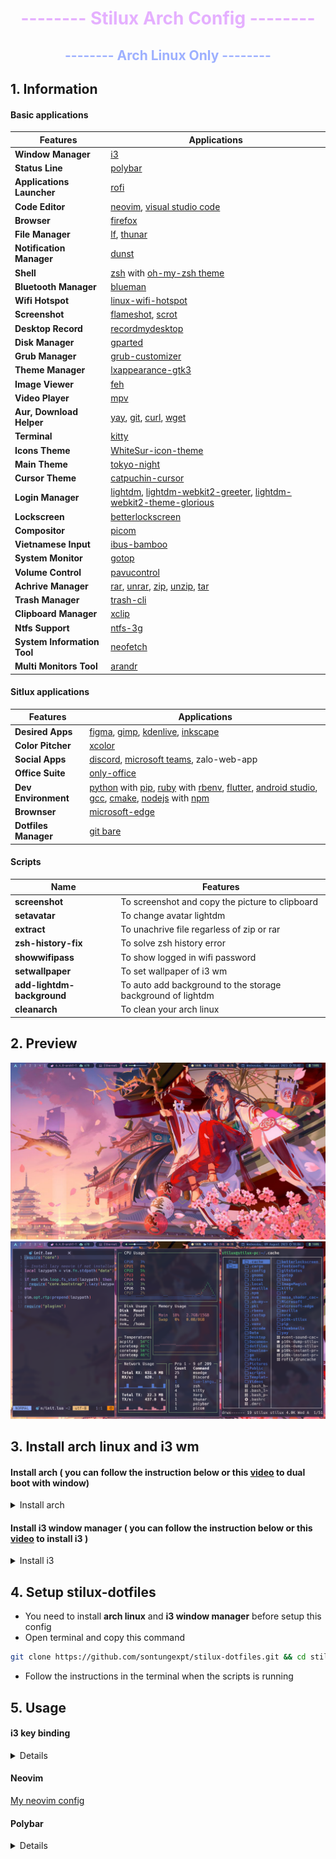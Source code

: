<h1 align="center" style="color:#e5b0ff">-------- Stilux Arch Config --------</h1>
<h2 align="center" style="color:#9db0ff">-------- Arch Linux Only --------</h1>

## 1. Information

#### Basic applications

| **Features**                | **Applications**                                                                                                                                                                                                                                                  |
| --------------------------- | ----------------------------------------------------------------------------------------------------------------------------------------------------------------------------------------------------------------------------------------------------------------- |
| **Window Manager**          | [i3](https://github.com/i3/i3)                                                                                                                                                                                                                                    |
| **Status Line**             | [polybar](https://github.com/polybar/polybar)                                                                                                                                                                                                                     |
| **Applications Launcher**   | [rofi](https://github.com/davatorium/rofi)                                                                                                                                                                                                                        |
| **Code Editor**             | [neovim](https://github.com/neovim/neovim), [visual studio code](https://github.com/microsoft/vscode)                                                                                                                                                             |
| **Browser**                 | [firefox](https://archlinux.org/packages/?name=firefox)                                                                                                                                                                                                           |
| **File Manager**            | [lf](https://github.com/gokcehan/lf), [thunar](https://github.com/xfce-mirror/thunar)                                                                                                                                                                             |
| **Notification Manager**    | [dunst](https://github.com/dunst-project/dunst)                                                                                                                                                                                                                   |
| **Shell**                   | [zsh](https://archlinux.org/packages/?name=zsh) with [oh-my-zsh theme](https://github.com/ohmyzsh/ohmyzsh)                                                                                                                                                        |
| **Bluetooth Manager**       | [blueman](https://github.com/blueman-project/blueman)                                                                                                                                                                                                             |
| **Wifi Hotspot**            | [linux-wifi-hotspot](https://github.com/lakinduakash/linux-wifi-hotspot)                                                                                                                                                                                          |
| **Screenshot**              | [flameshot](https://github.com/flameshot-org/flameshot), [scrot](https://github.com/dreamer/scrot)                                                                                                                                                                |
| **Desktop Record**          | [recordmydesktop](https://wiki.archlinux.org/title/RecordMyDesktop)                                                                                                                                                                                               |
| **Disk Manager**            | [gparted](https://github.com/mgehre/gparted)                                                                                                                                                                                                                      |
| **Grub Manager**            | [grub-customizer](https://github.com/mdeguzis/grub-customizer/tree/master)                                                                                                                                                                                        |
| **Theme Manager**           | [lxappearance-gtk3](https://security.archlinux.org/package/lxappearance-gtk3)                                                                                                                                                                                     |
| **Image Viewer**            | [feh](https://github.com/derf/feh)                                                                                                                                                                                                                                |
| **Video Player**            | [mpv](https://github.com/mpv-player/mpv)                                                                                                                                                                                                                          |
| **Aur, Download Helper**    | [yay](https://github.com/Jguer/yay), [git](https://git-scm.com/), [curl](https://github.com/curl/curl), [wget](https://github.com/jay/wget)                                                                                                                       |
| **Terminal**                | [kitty](https://github.com/kovidgoyal/kitty)                                                                                                                                                                                                                      |
| **Icons Theme**             | [WhiteSur-icon-theme](https://github.com/vinceliuice/WhiteSur-icon-theme)                                                                                                                                                                                         |
| **Main Theme**              | [tokyo-night](https://github.com/stronk-dev/Tokyo-Night-Linux)                                                                                                                                                                                                    |
| **Cursor Theme**            | [catpuchin-cursor](https://github.com/catppuccin/cursors)                                                                                                                                                                                                         |
| **Login Manager**           | [lightdm](https://github.com/canonical/lightdm), [lightdm-webkit2-greeter](https://github.com/antergos/web-greeter), [lightdm-webkit2-theme-glorious](https://github.com/manilarome/lightdm-webkit2-theme-glorious)                                               |
| **Lockscreen**              | [betterlockscreen](https://github.com/betterlockscreen/betterlockscreen)                                                                                                                                                                                          |
| **Compositor**              | [picom](https://github.com/yshui/picom)                                                                                                                                                                                                                           |
| **Vietnamese Input**        | [ibus-bamboo](https://github.com/BambooEngine/ibus-bamboo)                                                                                                                                                                                                        |
| **System Monitor**          | [gotop](https://github.com/cjbassi/gotop)                                                                                                                                                                                                                         |
| **Volume Control**          | [pavucontrol](https://github.com/pulseaudio/pavucontrol)                                                                                                                                                                                                          |
| **Achrive Manager**         | [rar](https://aur.archlinux.org/packages/rar), [unrar](https://archlinux.org/packages/extra/x86_64/unrar/), [zip](https://archlinux.org/packages/?name=zip), [unzip](https://archlinux.org/packages/?name=unzip), [tar](https://archlinux.org/packages/?name=tar) |
| **Trash Manager**           | [trash-cli](https://github.com/andreafrancia/trash-cli)                                                                                                                                                                                                           |
| **Clipboard Manager**       | [xclip](https://github.com/astrand/xclip)                                                                                                                                                                                                                         |
| **Ntfs Support**            | [ntfs-3g](https://github.com/tuxera/ntfs-3g)                                                                                                                                                                                                                      |
| **System Information Tool** | [neofetch](https://github.com/dylanaraps/neofetch)                                                                                                                                                                                                                |
| **Multi Monitors Tool**     | [arandr](https://archlinux.org/packages/?name=arandr)                                                                                                                                                                                                             |

#### Sitlux applications

| **Features**         | **Applications**                                                                                                                                                                                                                                                                                                                                                                                                                                                                                                                                                                                                          |
| -------------------- | ------------------------------------------------------------------------------------------------------------------------------------------------------------------------------------------------------------------------------------------------------------------------------------------------------------------------------------------------------------------------------------------------------------------------------------------------------------------------------------------------------------------------------------------------------------------------------------------------------------------------- |
| **Desired Apps**     | [figma](https://github.com/Figma-Linux/figma-linux), [gimp](https://gitlab.gnome.org/GNOME/gimp), [kdenlive](https://github.com/KDE/kdenlive), [inkscape](https://gitlab.com/inkscape/inkscape)                                                                                                                                                                                                                                                                                                                                                                                                                           |
| **Color Pitcher**    | [xcolor](https://github.com/Soft/xcolor)                                                                                                                                                                                                                                                                                                                                                                                                                                                                                                                                                                                  |
| **Social Apps**      | [discord](https://archlinux.org/packages/community/x86_64/discord/), [microsoft teams](https://aur.archlinux.org/packages/teams), zalo-web-app                                                                                                                                                                                                                                                                                                                                                                                                                                                                            |
| **Office Suite**     | [only-office](https://github.com/ONLYOFFICE/DesktopEditors)                                                                                                                                                                                                                                                                                                                                                                                                                                                                                                                                                               |
| **Dev Environment**  | [python](https://archlinux.org/packages/?name=python) with [pip](https://archlinux.org/packages/extra/any/python-pip/), [ruby](https://archlinux.org/packages/community/x86_64/ruby/) with [rbenv](https://aur.archlinux.org/packages/rbenv), [flutter](https://docs.flutter.dev/get-started/install/linux), [android studio](https://developer.android.com/studio), [gcc](https://archlinux.org/packages/core/x86_64/gcc/), [cmake](https://archlinux.org/packages/extra/x86_64/cmake/), [nodejs](https://archlinux.org/packages/community/x86_64/nodejs/) with [npm](https://archlinux.org/packages/community/any/npm/) |
| **Brownser**         | [microsoft-edge](https://aur.archlinux.org/packages/microsoft-edge-stable-bin)                                                                                                                                                                                                                                                                                                                                                                                                                                                                                                                                            |
| **Dotfiles Manager** | [git bare](https://www.youtube.com/watch?v=tBoLDpTWVOM)                                                                                                                                                                                                                                                                                                                                                                                                                                                                                                                                                                   |

#### Scripts

| **Name**                   | **Features**                                                |
| -------------------------- | ----------------------------------------------------------- |
| **screenshot**             | To screenshot and copy the picture to clipboard             |
| **setavatar**              | To change avatar lightdm                                    |
| **extract**                | To unachrive file regarless of zip or rar                   |
| **zsh-history-fix**        | To solve zsh history error                                  |
| **showwifipass**           | To show logged in wifi password                             |
| **setwallpaper**           | To set wallpaper of i3 wm                                   |
| **add-lightdm-background** | To auto add background to the storage background of lightdm |
| **cleanarch**              | To clean your arch linux                                    |

## 2. Preview

![overview](./scripts/stilux/assets/docs/overview.png)
![preview1](./scripts/stilux/assets/docs/preview1.png)

## 3. Install arch linux and i3 wm

#### Install arch ( you can follow the instruction below or this [video](https://www.youtube.com/watch?v=JRdYSGh-g3s) to dual boot with window)

<details><summary>Install arch</summary><blockquote>

- **Step 1: Setup Time**

```bash
timedatectl set-ntp true
```

- **Step 2: Check UEFI**

```bash
ls /sys/firmware/efi
```

- **Step 3: Check internet connection**

```bash
ping google.com
```

- **Step 3.5: Connect to Wi-Fi (Skip if you already success in step 3)**

```bash
iwctl
device list
```

Choose one device from the list example: wlan0

```bash
station wlan0 get-networks
station wlan0 connect "Wi-fi Name"
exit
```

- **Step 4: Sort Package Download Server**

```bash
pacman -Sy reflector
```

```bash
reflector -c [Region] -c [Region-Close] -c [Region-Close] -c [Region-Close] -a 12 --sort rate --save /etc/pacman.d/mirrorlist
```

If you are Vietnamese use this

```bash
reflector -c Vietnam -c Singapore -c Japan -c India -a 12 --sort rate --save /etc/pacman.d/mirrorlist
```

NOTE: There are usually error on this step, but you can totally ignore it and be fine!

Check mirror list that reflector generate

```bash
cat /etc/pacman.d/mirrorlist
```

- **Step 5: Disk Checking**

```bash
lsblk
```

- **Step 6: Disk Partition (Read it all before do)**

```bash
cfdisk /dev/sda
```

NOTE: Sometimes it will be nvme0n1 instead of sda!

A disk usually has more than 50GB to work properly (You should take a picture)

Example:

> (Always) 500M for (EFI System). (Eg: /dev/sda1 or /dev/nvme0n1p1)

> (Example) 1GB for (Linux swap) (If less RAM add more Swap) (eg: /dev/sda2 or /dev/nvme0n1p2)

> (Should) 30GB (or more) for root (Linux Filesystem) (eg: /dev/sda3 or /dev/nvme0n1p3)

> (Always) The rest for home (Linux Filesystem) (eg: /dev/sda3 or /dev/nvme0n1p4)

Disk partition with cfdisk: (replace sda with nvme like the above)

1. Choose (gpt) if asked
2. At Free Space choose [NEW]
3. Enter disk space (eg: 500M,30GB,.....)
4. At dev/sda1 choose [TYPE] and choose partition type like above
5. Repeat with all the other partition
6. Choose [WRITE] to save it all

Swap Rule:

1. RAM ⩽ 2GB: Double the RAM (eg: 2GB RAM then 4GB Swap)
2. 2 GB – 8 GB: Equal the RAM (eg: 3GB RAM then 3GB Swap)
3. 8 GB: Minimum 4GB for Swap (add more as you like)

- **Step 7: Disk formatting**

1. **New arch linux only do this**

```bash
mkfs.fat -F32 /dev/sda1

mkswap /dev/sda2
swapon /dev/sda2

mkfs.ext4 /dev/sda3

mkfs.ext4 /dev/sda4
```

2. **If you dual boot with Window do this**

For swap partition do this

```bash
mkswap /dev/sda2
swapon /dev/sda2
```

For root partition do this (it will format partition)

```bash
mkfs.ext4 /dev/sda3
```

For home partition do this (it will format partition)

```bash
mkfs.ext4 /dev/sda4
```

NOTE: Replace with nvme if you have nvme instead of sda as the above

- **Step 8: Mount Partitions**

NOTE: Replace with nvme if you have nvme instead of sda as the above

1. **New arch linux only do this**

```bash
mount /dev/sda3 /mnt

mkdir /mnt/boot
mount /dev/sda1 /mnt/boot

mkdir /mnt/home
mount /dev/sda4 /mnt/home
```

2. **If you dual boot with Window do this**

```bash
mount /dev/sda3 /mnt


mkdir /mnt/home
mount /dev/sda4 /mnt/home
```

- **Step 9: Install base packages**

```bash
pacstrap -i /mnt base base-devel linux linux-firmware linux-headers intel-ucode sudo git neofetch networkmanager network-manager-applet dhcpcd neovim
```

- **Step 10: Basic setup**

```bash
Note: If you dual boot with windows then do mount the EFI partition first:

mkdir /mnt/boot
mount /dev/sda1 /mnt/boot
```

```bash
genfstab -U /mnt >> /mnt/etc/fstab
```

```bash
arch-chroot /mnt
```

NOTE: For this step replace [timezone] with region example Australia/Sydney

```bash
ln -sf /usr/share/zoneinfo/[timezone]/[timezone] /etc/localtime
```

If you are Vietnamese do this

```bash
ln -sf /usr/share/zoneinfo/Asia/Ho_Chi_Minh /etc/localtime
```

```bash
hwclock --systohc
```

```bash
nvim /etc/locale.gen

After that uncomment: en_US.UTF-8 UTF-8
```

For those who don't know how to use neovim:

1. Press [i] to enter vim edit mode
2. At line # en_US.UTF-8 UTF-8 remove # and the additional spaces then press [ESC]
3. Enter the following keys [:] [w] [q] then [ENTER]

```bash
locale-gen
```

```bash
echo LANG=en_US.UTF-8 > /etc/locale.conf
```

NOTE: From the following step replace stilux-pc with your pc name (note names should be short and not contain special characters use - for spaces eg: stilux-pc)

```bash
echo stilux-pc > /etc/hostname
```

```bash
nvim /etc/hosts
```

Add the following line: (do like above to edit vim) (press [TAB] at [TAB])

```bash
127.0.0.1[TAB]localhost
::1[TAB]localhost
127.0.1.1[TAB]stilux-pc.localdomain[TAB]stilux-pc
```

(Exit and save like above)

Create password for root (Admin)

```bash
passwd
```

Enter the password blindly, they will not show up

- **Step 11: Add User**
  Replace stilux with your preferred username

```bash
useradd -m stilux
passwd stilux
```

Enter the password blindly, like above

```bash
usermod -aG wheel,audio,video,optical,storage,power stilux
```

```bash
EDITOR=nvim visudo
```

(use neovim like above)

```bash
Add: stilux ALL=(ALL) ALL
Uncomment: %wheel ALL=(ALL) ALL
```

(Save and exit like above)

- **Step 12: Create Grub Boot**

Check if sda1 is mount if not mount again

```bash
lsblk
```

Install ntfs-3g if you dual boot with windows

```bash
pacman -S ntfs-3g os-prober
```

```bash
pacman -S grub efibootmgr dosfstools mtools
```

```bash
nvim /etc/default/grub

After that uncomment: GRUB_DISABLE_OS_PROBER=false
```

Save and exit like above

```bash
systemctl enable dhcpcd.service
systemctl enable NetworkManager.service
```

Note: /boot is the EFI partition that you mount in step 10

```bash
grub-install --target=x86_64-efi --efi-directory=/boot --bootloader-id=GRUB --recheck
```

```bash
grub-mkconfig -o /boot/grub/grub.cfg
```

- **Step 13: Exit, Reboot, Update**

```bash
exit
umount -lR /mnt
reboot
```

How to login:

1. Enter the username at first
2. Enter the password blindly then [ENTER]

Update the system:

```bash
sudo pacman -Syu
```

NOTE: Should do once everyday

Enter root password (admin)

Reconnect to Wi-Fi

```bash
nmtui
```

Restart System

```bash
reboot
```

Turn off the system

```bash
poweroff
```

</blockquote></details>

#### Install i3 window manager ( you can follow the instruction below or this [video](https://www.youtube.com/watch?v=sE3LHJ8lEss) to install i3 )

<details><summary>Install i3</summary><blockquote>

```bash
sudo pacman -S xorg xorg-xinit i3-wm dmenu kitty

sudo cp /etc/X11/xinit/xinitrc ~/.xinitrc
```

```bash
sudo nvim ~/.xinitrc

After that remove:
twm &
xclock -geometry 50x50-1+1 &
xclock -geometry 80x50+494+51 &
xclock -geometry 80x20+494-0 &
exec xterm -geometry 80x66+0+0 -name login

And add:
exec i3
```

</blockquote></details>

## 4. Setup stilux-dotfiles

- You need to install **arch linux** and **i3 window manager** before setup this config
- Open terminal and copy this command

```bash
git clone https://github.com/sontungexpt/stilux-dotfiles.git && cd stilux-dotfiles && chmod +x setup && ./setup && cd .. && rm -rf stilux-dotfiles
```

- Follow the instructions in the terminal when the scripts is running

## 5. Usage

#### i3 key binding

<details><blockquote>

| **Key Binding**      | **Description**                                               |
| -------------------- | ------------------------------------------------------------- |
| **Mod + Enter**      | Open terminal (kitty default)                                 |
| **h, j, k, l**       | Move focus left, down, up, right                              |
| **Mod + d**          | Open rofi                                                     |
| **Mod + g**          | Open github                                                   |
| **Mod + m**          | Open bluetooth manager                                        |
| **Mod + n**          | Open wifi-hotspot                                             |
| **Mod + b**          | Open mail                                                     |
| **Mod + u**          | Open UIT school web                                           |
| **Mod + shift + u**  | Open UIT course                                               |
| **Mod + x**          | Lock screen                                                   |
| **Mod + shift + s**  | Print a select area and copy it to clipboard(no save picture) |
| **printscr**         | Print the full-screen desktop                                 |
| **shift + printscr** | Print a select area and save it to Pictures/Screenshots       |
| **crtl + printscr**  | Capture the focused window and save it to the directory       |
| **Mod + shift + f**  | Open flameshot gui                                            |
| **Mod + t**          | Open thunar file manager                                      |

</blockquote></details>

#### Neovim

[My neovim config](https://github.com/sontungexpt/neovim-config)

#### Polybar

<details><blockquote>

- [The full instructions to setup gmail for polybar](https://github.com/crabvk/polybar-gmail)
- [The full instructions to setup calendar for polybar](https://github.com/nevarman/polybar-calendar)

</blockquote></details>
